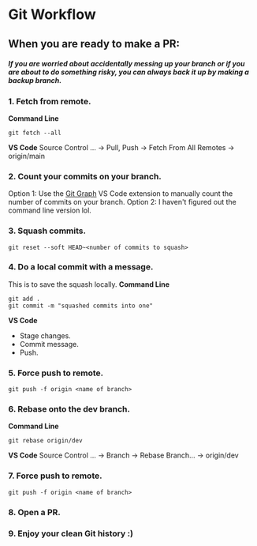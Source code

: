 # Git Workflow

## When you are ready to make a PR:

##### If you are worried about accidentally messing up your branch or if you are about to do something risky, you can always back it up by making a backup branch.

### 1. Fetch from remote.
**Command Line**
```
git fetch --all 
```

**VS Code**
Source Control ... &rarr; Pull, Push &rarr; Fetch From All Remotes &rarr; origin/main

### 2. Count your commits on your branch.
Option 1: Use the [Git Graph](https://marketplace.visualstudio.com/items?itemName=mhutchie.git-graph) VS Code extension to manually count the number of commits on your branch.
Option 2: I haven't figured out the command line version lol.

### 3. Squash commits.
```
git reset --soft HEAD~<number of commits to squash>
```

### 4. Do a local commit with a message.
This is to save the squash locally.
**Command Line**
```
git add .
git commit -m "squashed commits into one"
```

**VS Code**
- Stage changes.
- Commit message.
- Push.

### 5. Force push to remote.
```
git push -f origin <name of branch>
```

### 6. Rebase onto the dev branch.
**Command Line**
```
git rebase origin/dev
``` 

**VS Code** 
Source Control ... &rarr; Branch &rarr; Rebase Branch... &rarr; origin/dev

### 7. Force push to remote.
```
git push -f origin <name of branch>
```

### 8. Open a PR.

### 9. Enjoy your clean Git history :)